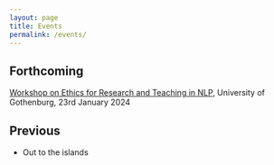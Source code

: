 ```yaml
---
layout: page
title: Events
permalink: /events/
---
```


## Forthcoming

[Workshop on Ethics for Research and Teaching in NLP](/events/ethics-for-nlp/ethics-for-nlp.md), University of Gothenburg, 23rd January 2024

## Previous

  - Out to the islands
